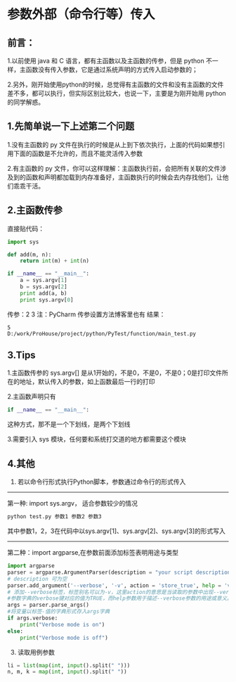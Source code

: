 # 参数外部（命令行等）传入

## 前言：
1.以前使用 java 和 C 语言，都有主函数以及主函数的传参，但是 python 不一样，主函数没有传入参数，它是通过系统声明的方式传入启动参数的；

2.另外，刚开始使用python的时候，总觉得有主函数的文件和没有主函数的文件差不多，都可以执行，但实际区别比较大，也说一下，主要是为刚开始用 python 的同学解惑。

## 1.先简单说一下上述第二个问题
1.没有主函数的 py 文件在执行的时候是从上到下依次执行，上面的代码如果想引用下面的函数是不允许的，而且不能灵活传入参数

2.有主函数的 py 文件，你可以这样理解：主函数执行前，会把所有关联的文件涉及到的函数和声明都加载到内存准备好，主函数执行的时候会去内存找他们，让他们乖乖干活。

## 2.主函数传参
直接贴代码：
```py
import sys

def add(m, n):
    return int(m) + int(n)

if __name__ == "__main__":
    a = sys.argv[1]
    b = sys.argv[2]
    print add(a, b)
    print sys.argv[0]
```
传参：2 3
注：PyCharm 传参设置方法博客里也有
结果：
```
5
D:/work/ProHouse/project/python/PyTest/function/main_test.py
```
## 3.Tips
1.主函数传参的 sys.argv[] 是从1开始的，不是0，不是0，不是0；0是打印文件所在的地址，默认传入的参数，如上函数最后一行的打印

2.主函数声明只有
```py
if __name__ == "__main__": 
```
这种方式，那不是一个下划线，是两个下划线

3.需要引入 sys 模块，任何要和系统打交道的地方都需要这个模块







## 4.其他
1. 若以命令行形式执行Python脚本，参数通过命令行的形式传入  
-------------------------

第一种: import sys.argv， 适合参数较少的情况 

```bash
python test.py 参数1 参数2 参数3   
```

其中参数1，2，3在代码中以sys.argv[1]、sys.argv[2]、sys.argv[3]的形式写入  

-------------------------------------
第二种：import argparse,在参数前面添加标签表明用途与类型
```python
import argparse
parser = argparse.ArgumentParser(description = "your script description") 
# description 可为空
parser.add_argument('--verbose', '-v', action = 'store_true', help = 'verbose mode')
# 添加--verbose标签，标签别名可以为-v，这里action的意思是当读取的参数中出现--verbose/-v的时候
#参数字典的verbose键对应的值为TRUE，而help参数用于描述--verbose参数的用途或意义。
args = parser.parse_args()
#将变量以标签-值的字典形式存入args字典
if args.verbose:
    print("Verbose mode is on")
else:
    print("Verbose mode is off") 
```

3. 读取用例参数
```py
li = list(map(int, input().split(" ")))
n, m, k = map(int, input().split(" ")) 
```